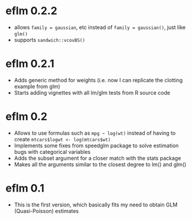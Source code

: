 # eflm 0.2.2

* allows `family = gaussian`, etc instead of `family = gaussian()`, just like `glm()`
* supports `sandwich::vcovBS()`

# eflm 0.2.1

* Adds generic method for weights (i.e. now I can replicate the clotting example from glm)
* Starts adding vignettes with all lm/glm tests from R source code

# eflm 0.2

* Allows to use formulas such as `mpg ~ log(wt)` instead of having to create `mtcars$logwt <- log(mtcars$wt)`
* Implements some fixes from speedglm package to solve estimation bugs with categorical variables
* Adds the subset argument for a closer match with the stats package
* Makes all the arguments similar to the closest degree to lm() and glm()

# eflm 0.1

* This is the first version, which basically fits my need to obtain GLM (Quasi-Poisson) estimates
